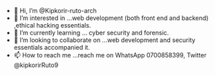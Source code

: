 - 👋 Hi, I’m @Kipkorir-ruto-arch
- 👀 I’m interested in ...web development (both front end and backend) ,ethical hacking essentials.
- 🌱 I’m currently learning ... cyber security and forensic.
- 💞️ I’m looking to collaborate on ...web development and security essentials accompanied it.
- 📫 How to reach me ...reach me on WhatsApp 0700858399, Twitter @kipkorirRuto9

<!---
Kipkorir-ruto-arch/Kipkorir-ruto-arch is a ✨ special ✨ repository because its `README.md` (this file) appears on your GitHub profile.
You can click the Preview link to take a look at your changes.
--->
